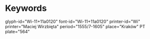 # Keywords
glyph-id="Wi-11+11a0120"
font-id="Wi-11+11a0120"
printer-id="Wi"
printer="Maciej Wirzbięta"
period="1555/7-1605"
place="Kraków"
PT plate="564"
